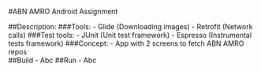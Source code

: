 #ABN AMRO Android Assignment

##Description:
    ###Tools:
        - Glide (Downloading images)
        - Retrofit (Network calls)
    ###Test tools:
        - JUnit (Unit test framework)
        - Espresso (Instrumental tests framework)
    ###Concept:
        - App with 2 screens to fetch ABN AMRO repos  
##Build
    - Abc
##Run
    - Abc